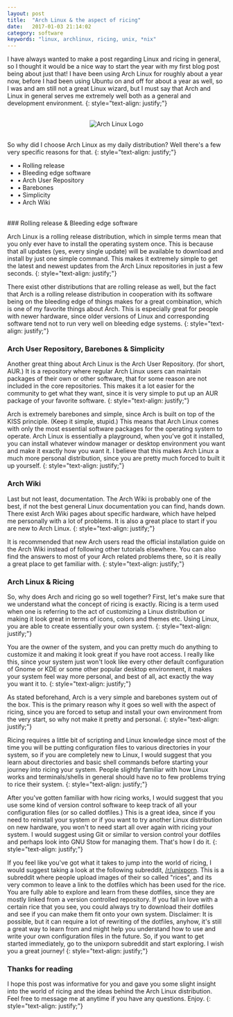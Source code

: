 ```yaml
---
layout: post
title:  "Arch Linux & the aspect of ricing"
date:   2017-01-03 21:14:02
category: software
keywords: "linux, archlinux, ricing, unix, *nix"
---
```


I have always wanted to make a post regarding Linux and ricing in general, so I thought it would be a nice way to start the year with my first blog post being about just that!
I have been using Arch Linux for roughly about a year now, before I had been using Ubuntu on and off for about a year as well, so I was and am still not a great Linux wizard, 
but I must say that Arch and Linux in general serves me extremely well both as a general and development environment.
{: style="text-align: justify;"}

<br/>
<center><img src="/assets/img/arch_logo.png" alt="Arch Linux Logo"></center>
<br/>

So why did I choose Arch Linux as my daily distribution? Well there's a few very specific reasons for that.
{: style="text-align: justify;"}

- ▪ Rolling release
- ▪ Bleeding edge software
- ▪ Arch User Repository
- ▪ Barebones
- ▪ Simplicity
- ▪ Arch Wiki

<br/>
### Rolling release & Bleeding edge software

Arch Linux is a rolling release distribution, which in simple terms mean that you only ever have to install the operating system once. This is because that all updates
(yes, every single update) will be available to download and install by just one simple command. This makes it extremely simple to get the latest and newest updates from the
Arch Linux repositories in just a few seconds.
{: style="text-align: justify;"}

There exist other distributions that are rolling release as well, but the fact that Arch is a rolling release distribution in cooperation with its software being on the bleeding edge
of things makes for a great combination, which is one of my favorite things about Arch. This is especially great for people with newer hardware, since older versions of Linux and corresponding software tend not to run very well on bleeding edge systems.
{: style="text-align: justify;"}
<br/>
### Arch User Repository, Barebones & Simplicity

Another great thing about Arch Linux is the Arch User Repository. (for short, AUR.) It is a repository where regular Arch Linux users can maintain packages of their own or other software, that for some reason are not included in the core repositories. This makes it a lot easier for the community to get what they want, since it is very simple to put up an AUR package of your favorite software.
{: style="text-align: justify;"}

Arch is extremely barebones and simple, since Arch is built on top of the KISS principle. (Keep it simple, stupid.) This means that Arch Linux comes with only the most essential software packages
for the operating system to operate. Arch Linux is essentially a playground, when you've got it installed, you can install whatever window manager or desktop environment you want and make it exactly how you want it.
I believe that this makes Arch Linux a much more personal distribution, since you are pretty much forced to built it up yourself.
{: style="text-align: justify;"}
<br/>
### Arch Wiki

Last but not least, documentation. The Arch Wiki is probably one of the best, if not the best general Linux documentation you can find, hands down.
There exist Arch Wiki pages about specific hardware, which have helped me personally with a lot of problems. It is also a great place to start if you are new to Arch Linux.
{: style="text-align: justify;"}

It is recommended that new Arch users read the official installation guide on the Arch Wiki instead of following other tutorials elsewhere. 
You can also find the answers to most of your Arch related problems there, so it is really a great place to get familiar with.
{: style="text-align: justify;"}
<br/>
### Arch Linux & Ricing

So, why does Arch and ricing go so well together? First, let's make sure that we understand what the concept of ricing is exactly.
Ricing is a term used when one is referring to the act of customizing a Linux distribution or making it look great in terms of icons, colors and themes etc. 
Using Linux, you are able to create essentially your own system.
{: style="text-align: justify;"}

You are the owner of the system, and you can pretty much do anything to customize it and making it look great if you have root access. 
I really like this, since your system just won't look like every other default configuration of Gnome or KDE or some other popular desktop environment, 
it makes your system feel way more personal, and best of all, act exactly the way you want it to.
{: style="text-align: justify;"}

As stated beforehand, Arch is a very simple and barebones system out of the box. This is the primary reason why it goes so well with the aspect of ricing, 
since you are forced to setup and install your own environment from the very start, so why not make it pretty and personal.
{: style="text-align: justify;"}

Ricing requires a little bit of scripting and Linux knowledge since most of the time you will be putting configuration files to various directories in your system,
so if you are completely new to Linux, I would suggest that you learn about directories and basic shell commands before starting your journey into ricing your system.
People slightly familiar with how Linux works and terminals/shells in general should have no to few problems trying to rice their system.
{: style="text-align: justify;"}

After you've gotten familiar with how ricing works, I would suggest that you use some kind of version control software to keep track of all your configuration files 
(or so called dotfiles.) This is a great idea, since if you need to reinstall your system or if you want to try another Linux distribution on new hardware, 
you won't to need start all over again with ricing your system. I would suggest using Git or similar to version control your dotfiles and perhaps 
look into GNU Stow for managing them. That's how I do it.
{: style="text-align: justify;"}

If you feel like you've got what it takes to jump into the world of ricing, I would suggest taking a look at the following subreddit, <a href="https://reddit.com/r/unixporn" target="_blank">/r/unixporn</a>. This is a subreddit where people upload images of their so called "rices", and its very common to leave a link to the dotfiles which has been used for the rice. You are fully able to explore and learn from these dotfiles, since they are mostly linked from a version controlled repository. If you fall in love with a 
certain rice that you see, you could always try to download their dotfiles and see if you can make them fit onto your own system. Disclaimer: It is possible, but it can
require a lot of rewriting of the dotfiles, anyhow, it's still a great way to learn from and might help you understand how to use and write your own configuration
files in the future. So, if you want to get started immediately, go to the unixporn subreddit and start exploring. I wish you a great journey!
{: style="text-align: justify;"}
<br/>
### Thanks for reading

I hope this post was informative for you and gave you some slight insight into the world of ricing and the ideas behind the Arch Linux distribution.
Feel free to message me at anytime if you have any questions. Enjoy.
{: style="text-align: justify;"}
